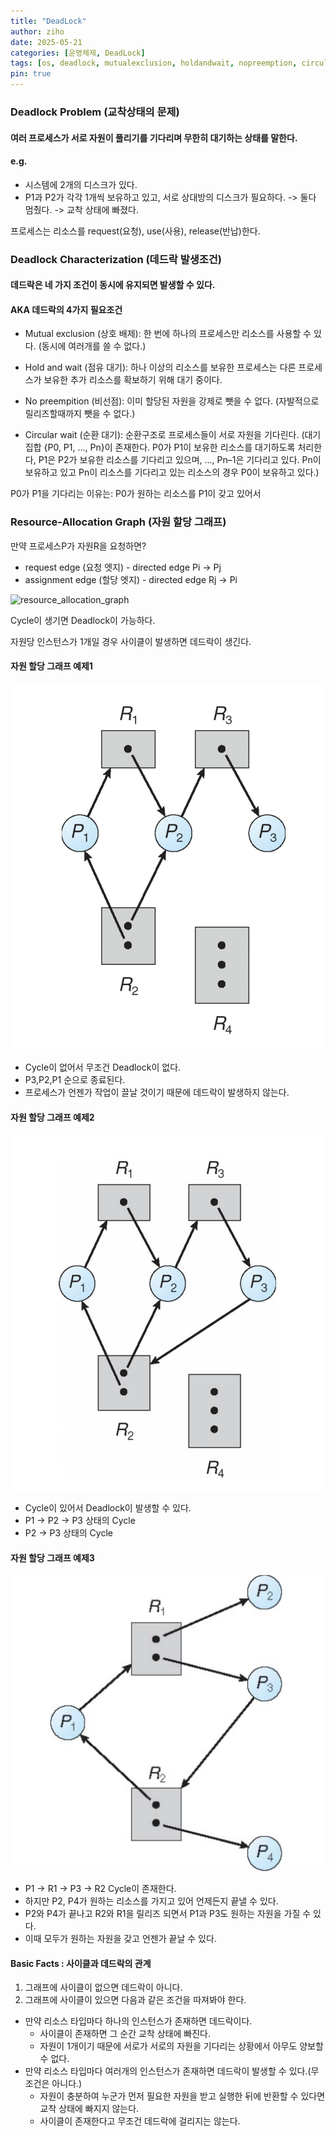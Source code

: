 ```yaml
---
title: "DeadLock"
author: ziho
date: 2025-05-21
categories: [운영체제, DeadLock]
tags: [os, deadlock, mutualexclusion, holdandwait, nopreemption, circularwait]
pin: true
---
```

### Deadlock Problem (교착상태의 문제)
#### 여러 프로세스가 서로 자원이 풀리기를 기다리며 무한히 대기하는 상태를 말한다.

#### e.g. 
- 시스템에 2개의 디스크가 있다.
- P1과 P2가 각각 1개씩 보유하고 있고, 서로 상대방의 디스크가 필요하다. -> 둘다 멈췄다. -> 교착 상태에 빠졌다.

프로세스는 리소스를 request(요청), use(사용), release(반납)한다.

### Deadlock Characterization (데드락 발생조건)

#### 데드락은 네 가지 조건이 동시에 유지되면 발생할 수 있다.
#### AKA 데드락의 4가지 필요조건

- Mutual exclusion (상호 배제): 한 번에 하나의 프로세스만 리소스를 사용할 수 있다. (동시에 여러개를 쓸 수 없다.)

- Hold and wait (점유 대기): 하나 이상의 리소스를 보유한 프로세스는 다른 프로세스가 보유한 추가 리소스를 확보하기 위해 대기 중이다.

- No preempition (비선점): 이미 할당된 자원을 강제로 뺏을 수 없다. (자발적으로 릴리즈할때까지 뺏을 수 없다.)

- Circular wait (순환 대기): 순환구조로 프로세스들이 서로 자원을 기다린다. (대기 집합 {P0, P1, ..., Pn}이 존재한다. P0가 P1이 보유한 리소스를 대기하도록 처리한다, P1은 P2가 보유한 리소스를 기다리고 있으며, ..., Pn–1은 기다리고 있다. Pn이 보유하고 있고 Pn이 리소스를 기다리고 있는 리소스의 경우 P0이 보유하고 있다.)

P0가 P1을 기다리는 이유는: P0가 원하는 리소스를 P1이 갖고 있어서

### Resource-Allocation Graph (자원 할당 그래프)

만약 프로세스P가 자원R을 요청하면?
- request edge (요청 엣지) - directed edge Pi -> Pj
- assignment edge (할당 엣지) - directed edge Rj -> Pi

![resource_allocation_graph](/assets/img/자원할당예제.png)

Cycle이 생기면 Deadlock이 가능하다.

자원당 인스턴스가 1개일 경우 사이클이 발생하면 데드락이 생긴다.

#### 자원 할당 그래프 예제1

![rag1](/assets/img/rag1.png)

- Cycle이 없어서 무조건 Deadlock이 없다.
- P3,P2,P1 순으로 종료된다.
- 프로세스가 언젠가 작업이 끌날 것이기 때문에 데드락이 발생하지 않는다.

#### 자원 할당 그래프 예제2

![rag2](/assets/img/rag2.png)

- Cycle이 있어서 Deadlock이 발생할 수 있다.
- P1 -> P2 -> P3 상태의 Cycle
- P2 -> P3 상태의 Cycle

#### 자원 할당 그래프 예제3

![rag3](/assets/img/rag3.png)

- P1 -> R1 -> P3 -> R2 Cycle이 존재한다.
- 하지만 P2, P4가 원하는 리소스를 가지고 있어 언제든지 끝낼 수 있다.
- P2와 P4가 끝나고 R2와 R1을 릴리즈 되면서 P1과 P3도 원하는 자원을 가질 수 있다.
- 이때 모두가 원하는 자원을 갖고 언젠가 끝날 수 있다.

#### Basic Facts : 사이클과 데드락의 관계

1. 그래프에 사이클이 없으면 데드락이 아니다.
2. 그래프에 사이클이 있으면 다음과 같은 조건을 따져봐야 한다.
- 만약 리소스 타입마다 하나의 인스턴스가 존재하면 데드락이다.
    - 사이클이 존재하면 그 순간 교착 상태에 빠진다.
    - 자원이 1개이기 때문에 서로가 서로의 자원을 기다리는 상황에서 아무도 양보할 수 없다.
- 만약 리소스 타입마다 여러개의 인스턴스가 존재하면 데드락이 발생할 수 있다.(무조건은 아니다.)
    - 자원이 충분하여 누군가 먼저 필요한 자원을 받고 실행한 뒤에 반환할 수 있다면 교착 상태에 빠지지 않는다.
    - 사이클이 존재한다고 무조건 데드락에 걸리지는 않는다.


